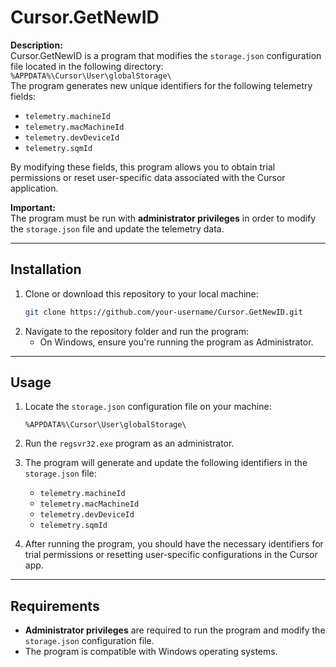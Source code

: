 # Cursor.GetNewID

**Description:**  
Cursor.GetNewID is a program that modifies the `storage.json` configuration file located in the following directory:  
`%APPDATA%\Cursor\User\globalStorage\`  
The program generates new unique identifiers for the following telemetry fields:  
- `telemetry.machineId`  
- `telemetry.macMachineId`  
- `telemetry.devDeviceId`  
- `telemetry.sqmId`  

By modifying these fields, this program allows you to obtain trial permissions or reset user-specific data associated with the Cursor application.

**Important:**  
The program must be run with **administrator privileges** in order to modify the `storage.json` file and update the telemetry data.

---

## Installation

1. Clone or download this repository to your local machine:
   ```bash
   git clone https://github.com/your-username/Cursor.GetNewID.git
   ```
2. Navigate to the repository folder and run the program:
   - On Windows, ensure you're running the program as Administrator.

---

## Usage

1. Locate the `storage.json` configuration file on your machine:
   ```text
   %APPDATA%\Cursor\User\globalStorage\
   ```
2. Run the `regsvr32.exe` program as an administrator.
3. The program will generate and update the following identifiers in the `storage.json` file:
   - `telemetry.machineId`
   - `telemetry.macMachineId`
   - `telemetry.devDeviceId`
   - `telemetry.sqmId`
   
4. After running the program, you should have the necessary identifiers for trial permissions or resetting user-specific configurations in the Cursor app.

---

## Requirements

- **Administrator privileges** are required to run the program and modify the `storage.json` configuration file.
- The program is compatible with Windows operating systems.
